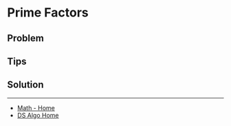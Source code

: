 # Prime Factors

## Problem

## Tips

## Solution

___

* [Math - Home](math.md)
* [DS Algo Home](../../README.md)